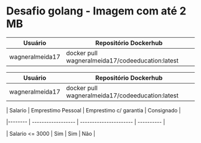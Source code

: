 # Desafio golang - Imagem com até 2 MB

| Usuário | Repositório Dockerhub |
| ------- | --------------------- |
| wagneralmeida17 | docker pull wagneralmeida17/codeeducation:latest |


| Usuário | Repositório Dockerhub |
| ------- | --------------------- |
| wagneralmeida17 | docker pull wagneralmeida17/codeeducation:latest |


| Salario | Emprestimo Pessoal | Emprestimo c/ garantia | Consignado |

|-------- | ------------------ | ---------------------- | ---------- |

| Salario <= 3000 | Sim | Sim | Não |

